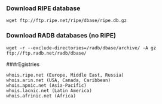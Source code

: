 ### Download RIPE database
```
wget ftp://ftp.ripe.net/ripe/dbase/ripe.db.gz
```

### Download RADB databases (no RIPE)
```
wget -r --exclude-directories=/radb/dbase/archive/ -A gz ftp://ftp.radb.net/radb/dbase/
```

###rEgistries
```
whois.ripe.net (Europe, Middle East, Russia)
whois.arin.net (USA, Canada, Caribbean)
whois.apnic.net (Asia-Pacific)
whois.lacnic.net (Latin America)
whois.afrinic.net (Africa)
```

